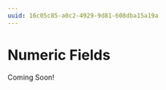 ```yaml
---
uuid: 16c05c85-a0c2-4929-9d81-608dba15a19a
---
```

# Numeric Fields

Coming Soon!

<!--
TASK: Bring up validations, aggregations, and other object features you can use with each type of numeric field.

## Integer

Stores a whole number up to nine digits in length.

Maximum value: `2147483647`

Minimum value: `-2147483648`

Headless Data Type: Integer

## Long Integer

> Previously 'Long'

Stores a large integer up to 16 digits in length. 

Maximum value: `9007199254740991`

Minimum value: `-9007199254740991`

Headless Data Type: Long

## Decimal

> Previously 'Double'

Stores a decimal number value with a limit of 16 digits, whether before or after the decimal. 

Example: `999.9999999999999` (16 digits total)

Due to its limited number of digits, this field type sometimes rounds large numbers and does not provide high precision. Use the Precision Decimal type to enter values with more decimal places and to avoid rounding.

Headless Data Type: Double

## Precision Decimal

> Previously 'BigDecimal'

Stores a high-precision decimal number without rounding and supports up to 16 decimal digits.

Maximum Value: `99999999999999.9999999999999999`

Minimum value: `-99999999999999.9999999999999999`

Headless Data Type: BigDecimal

## Related Topics

* [Fields](../fields.md)
* [Aggregation Fields](./aggregation-fields.md)
* [Adding Custom Validations](../validations/adding-custom-validations.md)

-->
